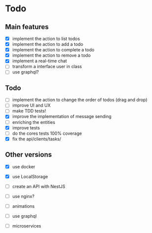 # Todo

## Main features
- [x] implement the action to list todos
- [x] implement the action to add a todo
- [x] implement the action to complete a todo
- [x] implement the action to remove a todo
- [x] implement a real-time chat
- [ ] transform a interface user in class
- [ ] use graphql?

## Todo
- [ ] implement the action to change the order of todos (drag and drop)
- [ ] improve UI and UX
- [ ] make TDD tests!
- [x] improve the implementation of message sending
- [ ] enriching the entities
- [x] improve tests
- [ ] do the cores tests 100% coverage
- [x] fix the api/clients/tasks/

## Other versions
- [x] use docker
- [x] use LocalStorage
- [ ] create an API with NestJS
- [ ] use nginx?
- [ ] animations
- [ ] use graphql
- [ ] microservices

